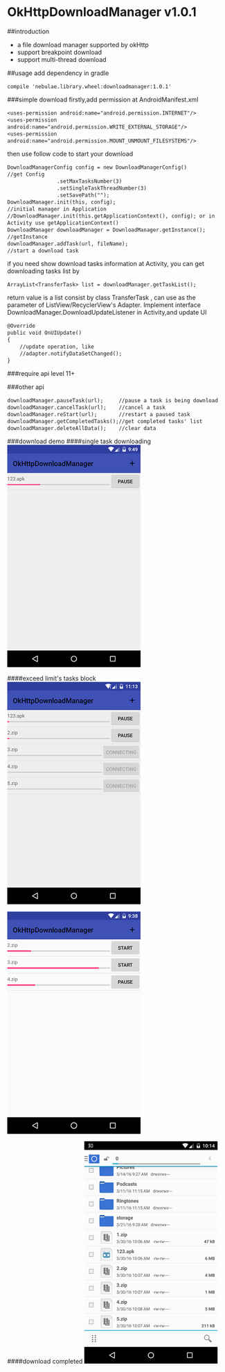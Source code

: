# OkHttpDownloadManager v1.0.1
##introduction
* a file download manager supported by okHttp
* support breakpoint download
* support multi-thread download

##usage
add dependency in gradle

    compile 'nebulae.library.wheel:downloadmanager:1.0.1'
###simple download
firstly,add permission at AndroidManifest.xml

    <uses-permission android:name="android.permission.INTERNET"/>
    <uses-permission android:name="android.permission.WRITE_EXTERNAL_STORAGE"/>
    <uses-permission android:name="android.permission.MOUNT_UNMOUNT_FILESYSTEMS"/>
then use follow code to start your download
    
    DownloadManagerConfig config = new DownloadManagerConfig()          //get Config
                    .setMaxTasksNumber(3)                               
                    .setSingleTaskThreadNumber(3)                       
                    .setSavePath("");                                   
    DownloadManager.init(this, config);                                 //initial manager in Application
    //DownloadManager.init(this.getApplicationContext(), config); or in Activity use getApplicationContext()
    DownloadManager downloadManager = DownloadManager.getInstance();    //getInstance
    downloadManager.addTask(url, fileName);                             //start a download task
if you need show download tasks information at Activity, you can get downloading tasks list by

    ArrayList<TransferTask> list = downloadManager.getTaskList();
return value is a list consist by class TransferTask , can use as the parameter of ListView/RecyclerView's Adapter.
Implement interface DownloadManager.DownloadUpdateListener in Activity,and update UI

    @Override
    public void OnUIUpdate()
    {
        //update operation, like
        //adapter.notifyDataSetChanged();
    }
    
###require
api level 11+

###other api

    downloadManager.pauseTask(url);     //pause a task is being download
    downloadManager.cancelTask(url);    //cancel a task
    downloadManager.reStart(url);       //restart a paused task
    downloadManager.getCompletedTasks();//get completed tasks' list
    downloadManager.deleteAllData();    //clear data
###download demo
####single task downloading
![single download task](https://github.com/nebulae-pan/OkHttpDownloadManager/blob/master/device-2016-03-21-214932.png)

####exceed limit's tasks block
![single download task](https://github.com/nebulae-pan/OkHttpDownloadManager/blob/master/device-2016-04-02-231252.png)

![single download task](https://github.com/nebulae-pan/OkHttpDownloadManager/blob/master/device-2016-03-31-213811.png)

####download completed
![single download task](https://github.com/nebulae-pan/OkHttpDownloadManager/blob/master/device-2016-03-30-221358.png)

